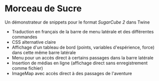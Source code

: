 # Morceau de Sucre
Un démonstrateur de snippets pour le format *SugarCube 2* dans Twine

* Traduction en français de la barre de menu latérale et des différentes commandes
* CSS alternative claire
* Affichage d'un tableau de bord (points, variables d'espérience, force) dans cette même barre latérale
* Menu pour un accès direct à certains passages dans la barre latérale
* Insertion de médias en ligne (affichage direct sans enregistrement comme fichier)
* ImageMap avec accès direct à des passages de l'aventure
